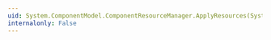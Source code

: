```yaml
---
uid: System.ComponentModel.ComponentResourceManager.ApplyResources(System.Object,System.String)
internalonly: False
---
```

